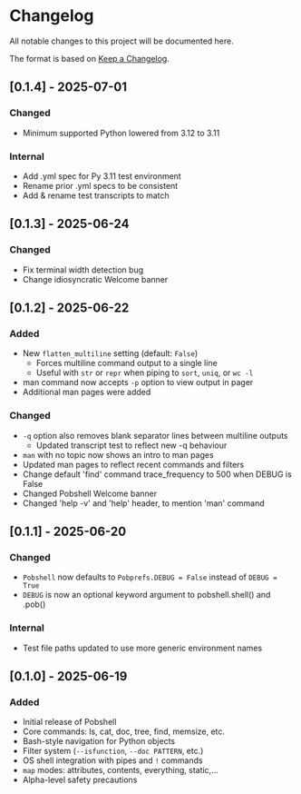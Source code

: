 # Changelog

All notable changes to this project will be documented here.

The format is based on [Keep a Changelog](https://keepachangelog.com).

## [0.1.4] - 2025-07-01
### Changed
- Minimum supported Python lowered from 3.12 to 3.11
### Internal
- Add .yml spec for Py 3.11 test environment
- Rename prior .yml specs to be consistent
- Add & rename test transcripts to match  


## [0.1.3] - 2025-06-24
### Changed
- Fix terminal width detection bug
- Change idiosyncratic Welcome banner

## [0.1.2] - 2025-06-22
### Added
- New `flatten_multiline` setting (default: `False`)
  - Forces multiline command output to a single line
  - Useful with `str` or `repr` when piping to `sort`, `uniq`, or `wc -l`
- man command now accepts `-p` option to view output in pager
- Additional man pages were added
### Changed
- `-q` option also removes blank separator lines between multiline outputs
  - Updated transcript test to reflect new -q behaviour  
- `man` with no topic now shows an intro to man pages
- Updated man pages to reflect recent commands and filters
- Change default 'find' command trace_frequency to 500 when DEBUG is False
- Changed Pobshell Welcome banner
- Changed 'help -v' and 'help' header, to mention 'man' command

## [0.1.1] - 2025-06-20
### Changed
- `Pobshell` now defaults to `Pobprefs.DEBUG = False` instead of `DEBUG = True`
- `DEBUG` is now an optional keyword argument to pobshell.shell() and .pob()
### Internal
- Test file paths updated to use more generic environment names

## [0.1.0] - 2025-06-19
### Added
- Initial release of Pobshell
- Core commands: ls, cat, doc, tree, find, memsize, etc.
- Bash-style navigation for Python objects
- Filter system (`--isfunction`, `--doc PATTERN`, etc.)
- OS shell integration with pipes and `!` commands
- `map` modes: attributes, contents, everything, static,...
- Alpha-level safety precautions

